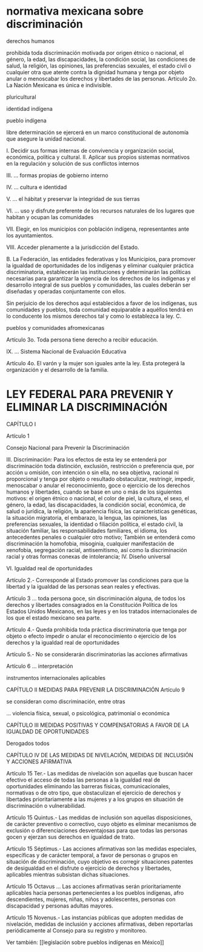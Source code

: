# normativa mexicana sobre discriminación

derechos humanos

prohibida toda discriminación motivada por origen étnico o nacional, el género, la edad, las discapacidades, la condición social, las condiciones de salud, la religión, las opiniones, las preferencias sexuales, el estado civil o cualquier otra que atente contra la dignidad humana y tenga por objeto anular o menoscabar los derechos y libertades de las personas. Artículo 2o. La Nación Mexicana es única e indivisible.

pluricultural

identidad indígena

pueblo indígena

libre determinación se ejercerá en un marco constitucional de autonomía que asegure la unidad nacional.

I. Decidir sus formas internas de convivencia y organización social, económica, política y cultural. II. Aplicar sus propios sistemas normativos en la regulación y solución de sus conflictos internos

III. ... formas propias de gobierno interno

IV. ... cultura e identidad

V. ... el hábitat y preservar la integridad de sus tierras

VI. ... uso y disfrute preferente de los recursos naturales de los lugares que habitan y ocupan las comunidades

VII. Elegir, en los municipios con población indígena, representantes ante los ayuntamientos.

VIII. Acceder plenamente a la jurisdicción del Estado.

B. La Federación, las entidades federativas y los Municipios, para promover la igualdad de oportunidades de los indígenas y eliminar cualquier práctica discriminatoria, establecerán las instituciones y determinarán las políticas necesarias para garantizar la vigencia de los derechos de los indígenas y el desarrollo integral de sus pueblos y comunidades, las cuales deberán ser diseñadas y operadas conjuntamente con ellos.

Sin perjuicio de los derechos aquí establecidos a favor de los indígenas, sus comunidades y pueblos, toda comunidad equiparable a aquéllos tendrá en lo conducente los mismos derechos tal y como lo establezca la ley. C.

pueblos y comunidades afromexicanas

Artículo 3o. Toda persona tiene derecho a recibir educación.

IX. ... Sistema Nacional de Evaluación Educativa

Artículo 4o. El varón y la mujer son iguales ante la ley. Esta protegerá la organización y el desarrollo de la familia.

# LEY FEDERAL PARA PREVENIR Y ELIMINAR LA DISCRIMINACIÓN

CAPÍTULO I

Artículo 1

Consejo Nacional para Prevenir la Discriminación

III. Discriminación: Para los efectos de esta ley se entenderá por discriminación toda distinción, exclusión, restricción o preferencia que, por acción u omisión, con intención o sin ella, no sea objetiva, racional ni proporcional y tenga por objeto o resultado obstaculizar, restringir, impedir, menoscabar o anular el reconocimiento, goce o ejercicio de los derechos humanos y libertades, cuando se base en uno o más de los siguientes motivos: el origen étnico o nacional, el color de piel, la cultura, el sexo, el género, la edad, las discapacidades, la condición social, económica, de salud o jurídica, la religión, la apariencia física, las características genéticas, la situación migratoria, el embarazo, la lengua, las opiniones, las preferencias sexuales, la identidad o filiación política, el estado civil, la situación familiar, las responsabilidades familiares, el idioma, los antecedentes penales o cualquier otro motivo; También se entenderá como discriminación la homofobia, misoginia, cualquier manifestación de xenofobia, segregación racial, antisemitismo, así como la discriminación racial y otras formas conexas de intolerancia; IV. Diseño universal

VI. Igualdad real de oportunidades

Artículo 2.- Corresponde al Estado promover las condiciones para que la libertad y la igualdad de las personas sean reales y efectivas.

Artículo 3 ... toda persona goce, sin discriminación alguna, de todos los derechos y libertades consagrados en la Constitución Política de los Estados Unidos Mexicanos, en las leyes y en los tratados internacionales de los que el estado mexicano sea parte.

Artículo 4.- Queda prohibida toda práctica discriminatoria que tenga por objeto o efecto impedir o anular el reconocimiento o ejercicio de los derechos y la igualdad real de oportunidades

Artículo 5.- No se considerarán discriminatorias las acciones afirmativas

Artículo 6 ... interpretación

instrumentos internacionales aplicables

CAPÍTULO II MEDIDAS PARA PREVENIR LA DISCRIMINACIÓN Artículo 9

se consideran como discriminación, entre otras

... violencia física, sexual, o psicológica, patrimonial o económica

CAPÍTULO III MEDIDAS POSITIVAS Y COMPENSATORIAS A FAVOR DE LA IGUALDAD DE OPORTUNIDADES

Derogados todos

CAPÍTULO IV DE LAS MEDIDAS DE NIVELACIÓN, MEDIDAS DE INCLUSIÓN Y ACCIONES AFIRMATIVA

Artículo 15 Ter.- Las medidas de nivelación son aquellas que buscan hacer efectivo el acceso de todas las personas a la igualdad real de oportunidades eliminando las barreras físicas, comunicacionales, normativas o de otro tipo, que obstaculizan el ejercicio de derechos y libertades prioritariamente a las mujeres y a los grupos en situación de discriminación o vulnerabilidad.

Artículo 15 Quintus.- Las medidas de inclusión son aquellas disposiciones, de carácter preventivo o correctivo, cuyo objeto es eliminar mecanismos de exclusión o diferenciaciones desventajosas para que todas las personas gocen y ejerzan sus derechos en igualdad de trato.

Artículo 15 Séptimus.- Las acciones afirmativas son las medidas especiales, específicas y de carácter temporal, a favor de personas o grupos en situación de discriminación, cuyo objetivo es corregir situaciones patentes de desigualdad en el disfrute o ejercicio de derechos y libertades, aplicables mientras subsistan dichas situaciones.

Artículo 15 Octavus ... Las acciones afirmativas serán prioritariamente aplicables hacia personas pertenecientes a los pueblos indígenas, afro descendientes, mujeres, niñas, niños y adolescentes, personas con discapacidad y personas adultas mayores.

Artículo 15 Novenus.- Las instancias públicas que adopten medidas de nivelación, medidas de inclusión y acciones afirmativas, deben reportarlas periódicamente al Consejo para su registro y monitoreo.

Ver también: [[legislación sobre pueblos indígenas en México]]
